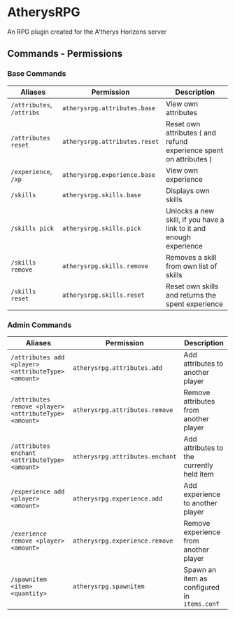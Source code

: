 # AtherysRPG
An RPG plugin created for the A'therys Horizons server

## Commands - Permissions

### Base Commands

| Aliases                   | Permission                    | Description                                                         |
|---------------------------|-------------------------------|---------------------------------------------------------------------|
| `/attributes`, `/attribs` | `atherysrpg.attributes.base`  | View own attributes                                                 |
| `/attributes reset`       | `atherysrpg.attributes.reset` | Reset own attributes ( and refund experience spent on attributes )  |
| `/experience`, `/xp`      | `atherysrpg.experience.base`  | View own experience                                                 |
| `/skills`                 | `atherysrpg.skills.base`      | Displays own skills                                                 |
| `/skills pick`            | `atherysrpg.skills.pick`      | Unlocks a new skill, if you have a link to it and enough experience |
| `/skills remove`          | `atherysrpg.skills.remove`    | Removes a skill from own list of skills                             |
| `/skills reset`           | `atherysrpg.skills.reset`     | Reset own skills and returns the spent experience                   |

### Admin Commands

| Aliases                                                | Permission                      | Description                                 |
|--------------------------------------------------------|---------------------------------|---------------------------------------------|
| `/attributes add <player> <attributeType> <amount>`    | `atherysrpg.attributes.add`     | Add attributes to another player            |
| `/attributes remove <player> <attributeType> <amount>` | `atherysrpg.attributes.remove`  | Remove attributes from another player       |
| `/attributes enchant <attributeType> <amount>`         | `atherysrpg.attributes.enchant` | Add attributes to the currently held item   |
| `/experience add <player> <amount>`                    | `atherysrpg.experience.add`     | Add experience to another player            |
| `/exerience remove <player> <amount>`                  | `atherysrpg.experience.remove`  | Remove experience from another player       |
| `/spawnitem <item> <quantity>`                         | `atherysrpg.spawnitem`          | Spawn an item as configured in `items.conf` |

